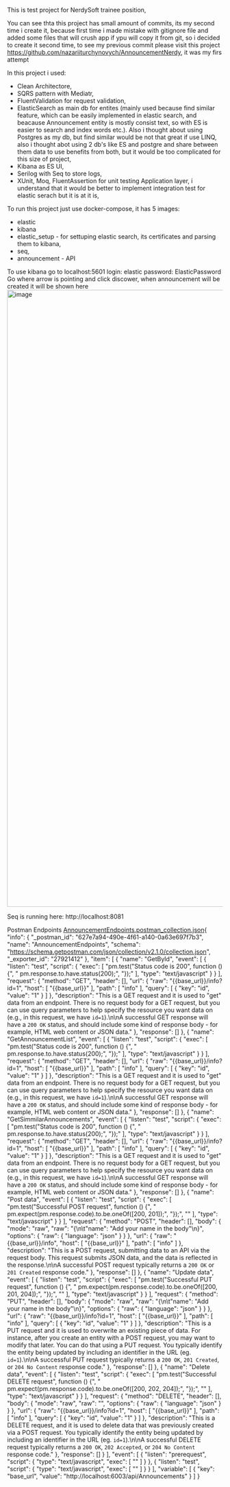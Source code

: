 This is test project for NerdySoft trainee position,

You can see thta this project has small amount of commits, its my second time i create it, because first time i made mistake with gitignore file and added some files that will crush app if ypu will copy it from git, so i decided to create it second time, to see my previous commit please visit this project https://github.com/nazariiturchynovych/AnnouncementNerdy, it was my firs attempt

In this project i used: 
- Clean Architectore,
- SQRS pattern with Mediatr,
- FluentValidation for request validation,
- ElasticSearch as main db for entites (mainly used because find similar feature, which can be easily implemented in elastic search, and beacause Announcement entity is mostly consist text, so with ES is easier to search and index words etc.). Also i thought about using Postgres as my db, but find similar would be not that great if use LINQ, also i thought abot using 2 db's like ES and postgre and share between them data to use benefits from both, but it would be too complicated for this size of project,
- Kibana as ES UI,
- Serilog with Seq to store logs,
- XUnit, Moq, FluentAssertion for unit testing Application layer, i understand that it would be better to implement integration test for elastic serach but it is at it is,

To run this project just use docker-compose, it has 5 images:
- elastic
- kibana
- elastic_setup - for settuping elastic search, its certificates and parsing them to kibana,
- seq,
- announcement - API

To use kibana go to localhost:5601
login: elastic
password: ElasticPassword
Go where arrow is pointing and click discower, when announcement will be created it will be shown here
<img width="1440" alt="image" src="https://github.com/user-attachments/assets/1de977b7-e962-4a57-9169-f1c490cfaf6b">

Seq is running here: http://localhost:8081

Postman Endpoints
[AnnouncementEndpoints.postman_collection.json](https://github.com/user-attachments/files/16730127/AnnouncementEndpoints.postman_collection.json){
	"info": {
		"_postman_id": "627e7a94-490e-4f61-a140-0a63e697f7b3",
		"name": "AnnouncementEndpoints",
		"schema": "https://schema.getpostman.com/json/collection/v2.1.0/collection.json",
		"_exporter_id": "27921412"
	},
	"item": [
		{
			"name": "GetById",
			"event": [
				{
					"listen": "test",
					"script": {
						"exec": [
							"pm.test(\"Status code is 200\", function () {",
							"    pm.response.to.have.status(200);",
							"});"
						],
						"type": "text/javascript"
					}
				}
			],
			"request": {
				"method": "GET",
				"header": [],
				"url": {
					"raw": "{{base_url}}/info?id=1",
					"host": [
						"{{base_url}}"
					],
					"path": [
						"info"
					],
					"query": [
						{
							"key": "id",
							"value": "1"
						}
					]
				},
				"description": "This is a GET request and it is used to \"get\" data from an endpoint. There is no request body for a GET request, but you can use query parameters to help specify the resource you want data on (e.g., in this request, we have `id=1`).\n\nA successful GET response will have a `200 OK` status, and should include some kind of response body - for example, HTML web content or JSON data."
			},
			"response": []
		},
		{
			"name": "GetAnnouncementList",
			"event": [
				{
					"listen": "test",
					"script": {
						"exec": [
							"pm.test(\"Status code is 200\", function () {",
							"    pm.response.to.have.status(200);",
							"});"
						],
						"type": "text/javascript"
					}
				}
			],
			"request": {
				"method": "GET",
				"header": [],
				"url": {
					"raw": "{{base_url}}/info?id=1",
					"host": [
						"{{base_url}}"
					],
					"path": [
						"info"
					],
					"query": [
						{
							"key": "id",
							"value": "1"
						}
					]
				},
				"description": "This is a GET request and it is used to \"get\" data from an endpoint. There is no request body for a GET request, but you can use query parameters to help specify the resource you want data on (e.g., in this request, we have `id=1`).\n\nA successful GET response will have a `200 OK` status, and should include some kind of response body - for example, HTML web content or JSON data."
			},
			"response": []
		},
		{
			"name": "GetSimmilarAnnouncements",
			"event": [
				{
					"listen": "test",
					"script": {
						"exec": [
							"pm.test(\"Status code is 200\", function () {",
							"    pm.response.to.have.status(200);",
							"});"
						],
						"type": "text/javascript"
					}
				}
			],
			"request": {
				"method": "GET",
				"header": [],
				"url": {
					"raw": "{{base_url}}/info?id=1",
					"host": [
						"{{base_url}}"
					],
					"path": [
						"info"
					],
					"query": [
						{
							"key": "id",
							"value": "1"
						}
					]
				},
				"description": "This is a GET request and it is used to \"get\" data from an endpoint. There is no request body for a GET request, but you can use query parameters to help specify the resource you want data on (e.g., in this request, we have `id=1`).\n\nA successful GET response will have a `200 OK` status, and should include some kind of response body - for example, HTML web content or JSON data."
			},
			"response": []
		},
		{
			"name": "Post data",
			"event": [
				{
					"listen": "test",
					"script": {
						"exec": [
							"pm.test(\"Successful POST request\", function () {",
							"    pm.expect(pm.response.code).to.be.oneOf([200, 201]);",
							"});",
							""
						],
						"type": "text/javascript"
					}
				}
			],
			"request": {
				"method": "POST",
				"header": [],
				"body": {
					"mode": "raw",
					"raw": "{\n\t\"name\": \"Add your name in the body\"\n}",
					"options": {
						"raw": {
							"language": "json"
						}
					}
				},
				"url": {
					"raw": "{{base_url}}/info",
					"host": [
						"{{base_url}}"
					],
					"path": [
						"info"
					]
				},
				"description": "This is a POST request, submitting data to an API via the request body. This request submits JSON data, and the data is reflected in the response.\n\nA successful POST request typically returns a `200 OK` or `201 Created` response code."
			},
			"response": []
		},
		{
			"name": "Update data",
			"event": [
				{
					"listen": "test",
					"script": {
						"exec": [
							"pm.test(\"Successful PUT request\", function () {",
							"    pm.expect(pm.response.code).to.be.oneOf([200, 201, 204]);",
							"});",
							""
						],
						"type": "text/javascript"
					}
				}
			],
			"request": {
				"method": "PUT",
				"header": [],
				"body": {
					"mode": "raw",
					"raw": "{\n\t\"name\": \"Add your name in the body\"\n}",
					"options": {
						"raw": {
							"language": "json"
						}
					}
				},
				"url": {
					"raw": "{{base_url}}/info?id=1",
					"host": [
						"{{base_url}}"
					],
					"path": [
						"info"
					],
					"query": [
						{
							"key": "id",
							"value": "1"
						}
					]
				},
				"description": "This is a PUT request and it is used to overwrite an existing piece of data. For instance, after you create an entity with a POST request, you may want to modify that later. You can do that using a PUT request. You typically identify the entity being updated by including an identifier in the URL (eg. `id=1`).\n\nA successful PUT request typically returns a `200 OK`, `201 Created`, or `204 No Content` response code."
			},
			"response": []
		},
		{
			"name": "Delete data",
			"event": [
				{
					"listen": "test",
					"script": {
						"exec": [
							"pm.test(\"Successful DELETE request\", function () {",
							"    pm.expect(pm.response.code).to.be.oneOf([200, 202, 204]);",
							"});",
							""
						],
						"type": "text/javascript"
					}
				}
			],
			"request": {
				"method": "DELETE",
				"header": [],
				"body": {
					"mode": "raw",
					"raw": "",
					"options": {
						"raw": {
							"language": "json"
						}
					}
				},
				"url": {
					"raw": "{{base_url}}/info?id=1",
					"host": [
						"{{base_url}}"
					],
					"path": [
						"info"
					],
					"query": [
						{
							"key": "id",
							"value": "1"
						}
					]
				},
				"description": "This is a DELETE request, and it is used to delete data that was previously created via a POST request. You typically identify the entity being updated by including an identifier in the URL (eg. `id=1`).\n\nA successful DELETE request typically returns a `200 OK`, `202 Accepted`, or `204 No Content` response code."
			},
			"response": []
		}
	],
	"event": [
		{
			"listen": "prerequest",
			"script": {
				"type": "text/javascript",
				"exec": [
					""
				]
			}
		},
		{
			"listen": "test",
			"script": {
				"type": "text/javascript",
				"exec": [
					""
				]
			}
		}
	],
	"variable": [
		{
			"key": "base_url",
			"value": "http://localhost:6003/api/Announcements"
		}
	]
}


